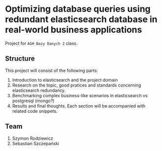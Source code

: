 # Optimizing database queries using redundant elasticsearch database in real-world business applications
Project for `AGH Bazy Danych 2` class.

## Structure
This project will consist of the following parts:
1. Introduction to elasticsearch and the project domain
2. Research on the topic, good pratices and standards concerning elasticsearch redundancy.
3. Benchmarking complex business-like scenarios in elasticsearch vs postgresql (mongo?)
4. Results and final thoughts.
Each section will be accompanied with related code snippets.

## Team
1. Szymon Rodziewicz
2. Sebastian Szczepański

